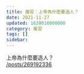 ```yaml
---
title: 複習：上帝為什麼要造人？
date: 2021-11-27
updated: 1638018000000
category: 複習
tags: []
sidebar: 
---
```


<p>上帝為什麼要造人？<br/>
<a href="/posts/269192336" target="_blank">/posts/269192336</a></p>
<p> </p>
